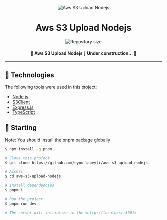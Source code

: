 <div align="center" id="top"> 
  <img src="./.github/app.gif" alt="Aws S3 Upload Nodejs" />
</div>
<h1 align="center">Aws S3 Upload Nodejs</h1>

<p align="center">
  <img alt="Repository size" src="https://img.shields.io/github/repo-size/eynullabeyli/aws-s3-upload-nodejs?color=56BEB8">
</p>

<h4 align="center"> 
	🚧  Aws S3 Upload Nodejs 🚀 Under construction...  🚧
</h4> 

<hr>

## :rocket: Technologies ##

The following tools were used in this project:

- [Node.js](https://nodejs.org/en/)
- [S3Client](https://www.npmjs.com/package/s3client)
- [Express.js](https://www.npmjs.com/package/express)
- [TypeScript](https://www.typescriptlang.org/)

## :checkered_flag: Starting ##

Note: You should install the pnpm package globally
```bash
$ npm install -g pnpm
```

```bash
# Clone this project
$ git clone https://github.com/eynullabeyli/aws-s3-upload-nodejs

# Access
$ cd aws-s3-upload-nodejs

# Install dependencies
$ pnpm i

# Run the project
$ pnpm run dev

# The server will initialize in the <http://localhost:3001>
```

&#xa0;
